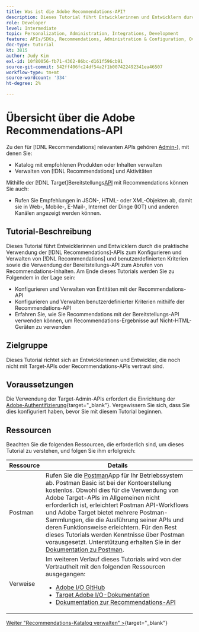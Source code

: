 ```yaml
---
title: Was ist die Adobe Recommendations-API?
description: Dieses Tutorial führt Entwicklerinnen und Entwicklern durch die praktische Verwendung der Adobe Target Recommendations-APIs zum Konfigurieren und Verwalten von Recommendations-Katalogen und benutzerdefinierten Kriterien sowie die Verwendung der Bereitstellungs-API zum Abrufen von Recommendations-Inhalten.
role: Developer
level: Intermediate
topic: Personalization, Administration, Integrations, Development
feature: APIs/SDKs, Recommendations, Administration & Configuration, Overview
doc-type: tutorial
kt: 3815
author: Judy Kim
exl-id: 10f80056-fb71-4362-86bc-d161f596cb91
source-git-commit: 542ff406fc24df54a2f1b007422492341ea46507
workflow-type: tm+mt
source-wordcount: '334'
ht-degree: 2%

---
```


# Übersicht über die Adobe Recommendations-API

Zu den für [!DNL Recommendations] relevanten APIs gehören [Admin-](https://experienceleague.adobe.com/docs/target/using/apis/api-overview.html?lang=en)), mit denen Sie:

* Katalog mit empfohlenen Produkten oder Inhalten verwalten
* Verwalten von [!DNL Recommendations] und Aktivitäten

Mithilfe der [!DNL Target]Bereitstellungs[API](https://experienceleague.adobe.com/docs/target/using/apis/api-overview.html?lang=en) mit Recommendations können Sie auch:

* Rufen Sie Empfehlungen in JSON-, HTML- oder XML-Objekten ab, damit sie in Web-, Mobile-, E-Mail-, Internet der Dinge (IOT) und anderen Kanälen angezeigt werden können.

## Tutorial-Beschreibung

Dieses Tutorial führt Entwicklerinnen und Entwicklern durch die praktische Verwendung der [!DNL Recommendations]-APIs zum Konfigurieren und Verwalten von [!DNL Recommendations] und benutzerdefinierten Kriterien sowie die Verwendung der Bereitstellungs-API zum Abrufen von Recommendations-Inhalten. Am Ende dieses Tutorials werden Sie zu Folgendem in der Lage sein:

* Konfigurieren und Verwalten von Entitäten mit der Recommendations-API
* Konfigurieren und Verwalten benutzerdefinierter Kriterien mithilfe der Recommendations-API
* Erfahren Sie, wie Sie Recommendations mit der Bereitstellungs-API verwenden können, um Recommendations-Ergebnisse auf Nicht-HTML-Geräten zu verwenden

## Zielgruppe

Dieses Tutorial richtet sich an Entwicklerinnen und Entwickler, die noch nicht mit Target-APIs oder Recommendations-APIs vertraut sind.

## Voraussetzungen

Die Verwendung der Target-Admin-APIs erfordert die Einrichtung der [Adobe-Authentifizierung](https://experienceleague.adobe.com/docs/target-dev/developer/api/configure-authentication.html?lang=de){target="_blank"}. Vergewissern Sie sich, dass Sie dies konfiguriert haben, bevor Sie mit diesem Tutorial beginnen.

## Ressourcen

Beachten Sie die folgenden Ressourcen, die erforderlich sind, um dieses Tutorial zu verstehen, und folgen Sie ihm erfolgreich:

| Ressource | Details |
| --- | --- |
| Postman | Rufen Sie die [Postman](https://www.postman.com/downloads/)App für Ihr Betriebssystem ab. Postman Basic ist bei der Kontoerstellung kostenlos. Obwohl dies für die Verwendung von Adobe Target-APIs im Allgemeinen nicht erforderlich ist, erleichtert Postman API-Workflows und Adobe Target bietet mehrere Postman-Sammlungen, die die Ausführung seiner APIs und deren Funktionsweise erleichtern. Für den Rest dieses Tutorials werden Kenntnisse über Postman vorausgesetzt. Unterstützung erhalten Sie in der [Dokumentation zu Postman](https://learning.getpostman.com/). |
| Verweise | Im weiteren Verlauf dieses Tutorials wird von der Vertrautheit mit den folgenden Ressourcen ausgegangen:<UL><li>[Adobe I/O GitHub](https://github.com/adobeio)</li><li>[Target Adobe I/O-Dokumentation](https://developers.adobetarget.com/api/#introduction)</li><li>[Dokumentation zur Recommendations-API](https://developers.adobetarget.com/api/recommendations/)</li></ul> |

[Weiter &quot;Recommendations-Katalog verwalten“ >](https://experienceleague.adobe.com/docs/target-dev/developer/api/recommendations-api/manage-catalog.html){target="_blank"}

